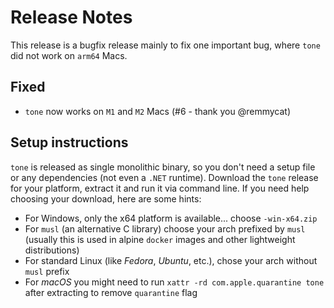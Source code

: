 # Release Notes

This release is a bugfix release mainly to fix one important bug, where `tone` did not work on `arm64` Macs.

## Fixed

- `tone` now works on `M1` and `M2` Macs (#6 - thank you @remmycat)

## Setup instructions

`tone` is released as single monolithic binary, so you don't need a setup file or any dependencies (not even a `.NET` runtime). Download the `tone` 
release for your platform, extract it and run it via command line. If you need help choosing your download, here are some hints:

- For Windows, only the x64 platform is available... choose `-win-x64.zip`
- For `musl` (an alternative C library) choose your arch prefixed by `musl` (usually this is used in alpine `docker` images and other lightweight distributions)
- For standard Linux (like *Fedora*, *Ubuntu*, etc.), chose your arch without `musl` prefix
- For *macOS* you might need to run `xattr -rd com.apple.quarantine tone` after extracting to remove `quarantine` flag


